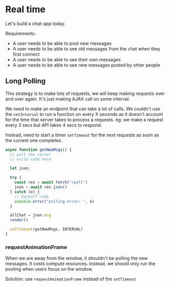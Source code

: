 # Real time

Let's build a chat-app today. 

Requirements:
- A user needs to be able to post new messages
- A user needs to be able to see old messages from the chat when they first connect
- A user needs to be able to see their own messages
- A user needs to be able to see new messages posted by other people

## Long Polling

This strategy is to make lots of requests, we will keep making requests over and over again. It's just making AJAX call on some interval. 

We need to make an endpoint that can take a lot of calls. We couldn't use the `setInterval` to run a function on every X seconds as it doesn't account for the time that server takes to process a requests. eg: we make a request every 3 secs but API takes 4 secs to respond.

Instead, need to start a timer `setTimeout` for the next requests as soon as the current one completes.

```js
async function getNewMsgs() {
  // poll the server
  // write code here

  let json;

  try {
    const res = await fetch("/poll")
    json = await res.json()
  } catch (e) {
    // backoff code
    console.error("polling error: ", e)
  }

  allChat = json.msg
  render()

  setTimeout(getNewMsgs, INTERVAL)
}
```

### requestAnimationFrame
When we are away from the window, it shouldn't be polling the new messages. It costs compute resources. Instead, we should only run the pooling when users focus on the window.

Solution: use `requestAnimationFrame` instead of the `setTimeout`